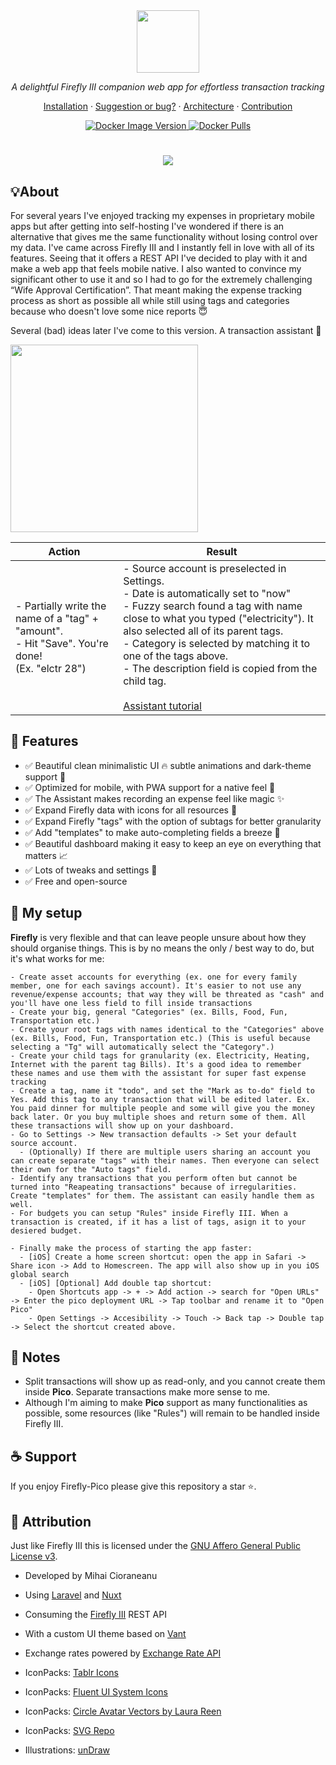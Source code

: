 
<div align="center">

  <img src="docs/images/logo2.png" height="100">
</div>


<p align="center">
  <i>A delightful Firefly III companion web app for effortless transaction tracking</i>
</p>

<p align="center">
<a href="docs/installation.md">Installation</a>
·
<a href="https://github.com/cioraneanu/firefly-pico/issues">Suggestion or bug?</a>
·
<a href="docs/architecture.md">Architecture</a>
·
<a href="docs/contribute.md">Contribution</a>
</p>

<p align="center">
  <a href="https://hub.docker.com/r/cioraneanu/firefly-pico/tags">
    <img alt="Docker Image Version" src="https://img.shields.io/docker/v/cioraneanu/firefly-pico?sort=semver&arch=amd64&logo=docker&logoSize=auto" >
  </a>
  
  <a href="https://hub.docker.com/r/cioraneanu/firefly-pico/tags">
    <img alt="Docker Pulls" src="https://img.shields.io/docker/pulls/cioraneanu/firefly-pico?logo=docker&logoSize=auto">
  </a>
</p>


<h1></h1>

<div align="center">
<img src="docs/images/presentation.png">
</div>




## 💡About 
For several years I've enjoyed tracking my expenses in proprietary mobile apps 
but after getting into self-hosting I've wondered if there is an alternative that 
gives me the same functionality without losing control over my data.
I've came across Firefly III and I instantly fell in love with all of its features. 
Seeing that it offers a REST API I've decided to play with it and make a web app that feels mobile native.
I also wanted to convince my significant other to use it and so I had to go for the extremely challenging “Wife Approval Certification”.
That meant making the expense tracking process as short as possible all while still using tags and categories because who doesn't love some nice reports :innocent:

Several (bad) ideas later I've come to this version. A transaction assistant :tophat:

<div>
  <img src="docs/images/demo.gif" width="300">
</div>

| Action                                                                          | Result                                                                                                                                                                                                                                                                                                                                                                                        |
|---------------------------------------------------------------------------------|-----------------------------------------------------------------------------------------------------------------------------------------------------------------------------------------------------------------------------------------------------------------------------------------------------------------------------------------------------------------------------------------------|
| - Partially write the name of a "tag" + "amount".<br>- Hit "Save". You're done!<br>(Ex. "elctr 28") | - Source account is preselected in Settings.<br>- Date is automatically set to "now"<br>- Fuzzy search found a tag with name close to what you typed ("electricity"). It also selected all of its parent tags.<br>- Category is selected by matching it to one of the tags above.<br>- The description field is copied from the child tag. <br><br> [Assistant tutorial](./docs/assistant.md) |




## 🚀 Features
- ✅ Beautiful clean minimalistic UI :fire: subtle animations and dark-theme support :first_quarter_moon_with_face: 
- ✅ Optimized for mobile, with PWA support for a native feel :iphone:
- ✅ The Assistant makes recording an expense feel like magic :sparkles:
- ✅ Expand Firefly data with icons for all resources :art:
- ✅ Expand Firefly "tags" with the option of subtags for better granularity
- ✅ Add "templates" to make auto-completing fields a breeze :loudspeaker:
- ✅ Beautiful dashboard making it easy to keep an eye on everything that matters :chart_with_upwards_trend:
- ✅ Lots of tweaks and settings :wrench:
- ✅ Free and open-source


## 🔧 My setup
**Firefly** is very flexible and that can leave people unsure about how they should organise things.
This is by no means the only / best way to do, but it's what works for me:
```
- Create asset accounts for everything (ex. one for every family member, one for each savings account). It's easier to not use any revenue/expense accounts; that way they will be threated as "cash" and you'll have one less field to fill inside transactions
- Create your big, general "Categories" (ex. Bills, Food, Fun, Transportation etc.)
- Create your root tags with names identical to the "Categories" above (ex. Bills, Food, Fun, Transportation etc.) (This is useful because selecting a "Tg" will automatically select the "Category".)
- Create your child tags for granularity (ex. Electricity, Heating, Internet with the parent tag Bills). It's a good idea to remember these names and use them with the assistant for super fast expense tracking
- Create a tag, name it "todo", and set the "Mark as to-do" field to Yes. Add this tag to any transaction that will be edited later. Ex. You paid dinner for multiple people and some will give you the money back later. Or you buy multiple shoes and return some of them. All these transactions will show up on your dashboard.
- Go to Settings -> New transaction defaults -> Set your default source account. 
  - (Optionally) If there are multiple users sharing an account you can create separate "tags" with their names. Then everyone can select their own for the "Auto tags" field.
- Identify any transactions that you perform often but cannot be turned into "Reapeating transactions" because of irregularities. Create "templates" for them. The assistant can easily handle them as well.
- For budgets you can setup "Rules" inside Firefly III. When a transaction is created, if it has a list of tags, asign it to your desiered budget. 

- Finally make the process of starting the app faster:
  - [iOS] Create a home screen shortcut: open the app in Safari -> Share icon -> Add to Homescreen. The app will also show up in you iOS global search
  - [iOS] [Optional] Add double tap shortcut: 
    - Open Shortcuts app -> + -> Add action -> search for "Open URLs" -> Enter the pico deployment URL -> Tap toolbar and rename it to "Open Pico"
    - Open Settings -> Accesibility -> Touch -> Back tap -> Double tap -> Select the shortcut created above.
```



## 📑 Notes
- Split transactions will show up as read-only, and you cannot create them inside **Pico**. Separate transactions make more sense to me.
- Although I'm aiming to make **Pico** support as many functionalities as possible, some resources (like "Rules") will remain to be handled inside Firefly III.


## :coffee: Support
If you enjoy Firefly-Pico please give this repository a star ⭐️.

## :crown: Attribution
Just like Firefly III this is licensed under the [GNU Affero General Public License v3](./LICENSE).

- Developed by Mihai Cioraneanu
- Using [Laravel](https://laravel.com/) and [Nuxt](https://nuxt.com/)
- Consuming the [Firefly III](https://www.firefly-iii.org) REST API
- With a custom UI theme based on [Vant](https://vant-ui.github.io)
- Exchange rates powered by [Exchange Rate API](https://www.exchangerate-api.com)

- IconPacks: [Tablr Icons](https://tabler.io/icons)
- IconPacks: [Fluent UI System Icons](https://github.com/microsoft/fluentui)
- IconPacks: [Circle Avatar Vectors by Laura Reen](https://www.svgrepo.com/author/Laura%20Reen)
- IconPacks: [SVG Repo](https://www.svgrepo.com/)
- Illustrations: [unDraw](https://undraw.co)
